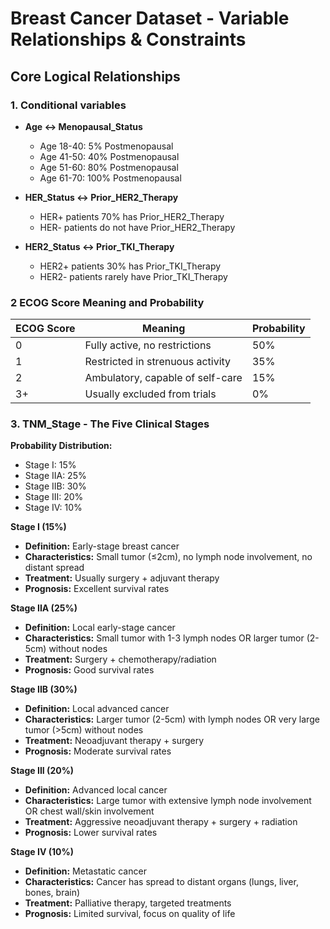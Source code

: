 # Breast Cancer Dataset - Variable Relationships & Constraints

## Core Logical Relationships

### 1. Conditional variables
- **Age ↔ Menopausal_Status**
  - Age 18-40: 5% Postmenopausal
  - Age 41-50: 40% Postmenopausal
  - Age 51-60: 80% Postmenopausal
  - Age 61-70: 100% Postmenopausal

- **HER_Status ↔ Prior_HER2_Therapy**
  - HER+ patients 70% has Prior_HER2_Therapy
  - HER- patients do not have Prior_HER2_Therapy

- **HER2_Status ↔ Prior_TKI_Therapy**
  - HER2+ patients 30% has Prior_TKI_Therapy
  - HER2- patients rarely have Prior_TKI_Therapy

### 2  ECOG Score	Meaning	and Probability
| ECOG Score | Meaning | Probability |
|------------|---------|-------------|
| 0 | Fully active, no restrictions | 50% |
| 1 | Restricted in strenuous activity | 35% |
| 2 | Ambulatory, capable of self-care | 15% |
| 3+ | Usually excluded from trials | 0% |

### 3. TNM_Stage - The Five Clinical Stages

**Probability Distribution:**
- Stage I: 15%
- Stage IIA: 25%
- Stage IIB: 30%
- Stage III: 20%
- Stage IV: 10%

**Stage I (15%)**
- **Definition:** Early-stage breast cancer
- **Characteristics:** Small tumor (≤2cm), no lymph node involvement, no distant spread
- **Treatment:** Usually surgery + adjuvant therapy
- **Prognosis:** Excellent survival rates

**Stage IIA (25%)**
- **Definition:** Local early-stage cancer
- **Characteristics:** Small tumor with 1-3 lymph nodes OR larger tumor (2-5cm) without nodes
- **Treatment:** Surgery + chemotherapy/radiation
- **Prognosis:** Good survival rates

**Stage IIB (30%)**
- **Definition:** Local advanced cancer
- **Characteristics:** Larger tumor (2-5cm) with lymph nodes OR very large tumor (>5cm) without nodes
- **Treatment:** Neoadjuvant therapy + surgery
- **Prognosis:** Moderate survival rates

**Stage III (20%)**
- **Definition:** Advanced local cancer
- **Characteristics:** Large tumor with extensive lymph node involvement OR chest wall/skin involvement
- **Treatment:** Aggressive neoadjuvant therapy + surgery + radiation
- **Prognosis:** Lower survival rates

**Stage IV (10%)**
- **Definition:** Metastatic cancer
- **Characteristics:** Cancer has spread to distant organs (lungs, liver, bones, brain)
- **Treatment:** Palliative therapy, targeted treatments
- **Prognosis:** Limited survival, focus on quality of life